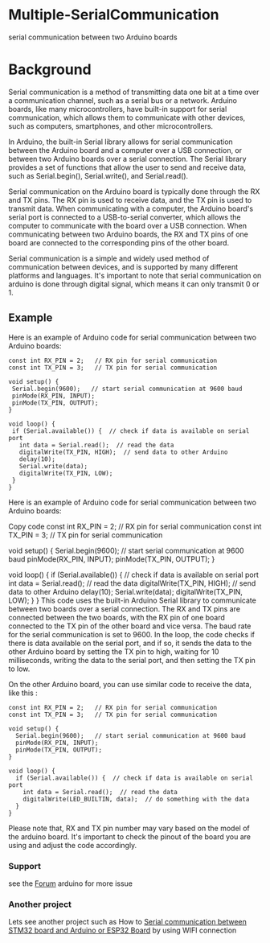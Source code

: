# Multiple-SerialCommunication
serial communication between two Arduino boards

# Background
Serial communication is a method of transmitting data one bit at a time over a communication channel, such as a serial bus or a network. Arduino boards, like many microcontrollers, have built-in support for serial communication, which allows them to communicate with other devices, such as computers, smartphones, and other microcontrollers.

In Arduino, the built-in Serial library allows for serial communication between the Arduino board and a computer over a USB connection, or between two Arduino boards over a serial connection. The Serial library provides a set of functions that allow the user to send and receive data, such as Serial.begin(), Serial.write(), and Serial.read().

Serial communication on the Arduino board is typically done through the RX and TX pins. The RX pin is used to receive data, and the TX pin is used to transmit data. When communicating with a computer, the Arduino board's serial port is connected to a USB-to-serial converter, which allows the computer to communicate with the board over a USB connection. When communicating between two Arduino boards, the RX and TX pins of one board are connected to the corresponding pins of the other board.

Serial communication is a simple and widely used method of communication between devices, and is supported by many different platforms and languages. It's important to note that serial communication on arduino is done through digital signal, which means it can only transmit 0 or 1.

## Example
Here is an example of Arduino code for serial communication between two Arduino boards:
 ```
 const int RX_PIN = 2;   // RX pin for serial communication
const int TX_PIN = 3;   // TX pin for serial communication

void setup() {
  Serial.begin(9600);   // start serial communication at 9600 baud
  pinMode(RX_PIN, INPUT);
  pinMode(TX_PIN, OUTPUT);
}

void loop() {
  if (Serial.available()) {  // check if data is available on serial port
    int data = Serial.read();  // read the data
    digitalWrite(TX_PIN, HIGH);  // send data to other Arduino
    delay(10);
    Serial.write(data);
    digitalWrite(TX_PIN, LOW);
  }
}
```

Here is an example of Arduino code for serial communication between two Arduino boards:

Copy code
const int RX_PIN = 2;   // RX pin for serial communication
const int TX_PIN = 3;   // TX pin for serial communication

void setup() {
  Serial.begin(9600);   // start serial communication at 9600 baud
  pinMode(RX_PIN, INPUT);
  pinMode(TX_PIN, OUTPUT);
}

void loop() {
  if (Serial.available()) {  // check if data is available on serial port
    int data = Serial.read();  // read the data
    digitalWrite(TX_PIN, HIGH);  // send data to other Arduino
    delay(10);
    Serial.write(data);
    digitalWrite(TX_PIN, LOW);
  }
}
This code uses the built-in Arduino Serial library to communicate between two boards over a serial connection. The RX and TX pins are connected between the two boards, with the RX pin of one board connected to the TX pin of the other board and vice versa. The baud rate for the serial communication is set to 9600. In the loop, the code checks if there is data available on the serial port, and if so, it sends the data to the other Arduino board by setting the TX pin to high, waiting for 10 milliseconds, writing the data to the serial port, and then setting the TX pin to low.

On the other Arduino board, you can use similar code to receive the data, like this :

```
const int RX_PIN = 2;   // RX pin for serial communication
const int TX_PIN = 3;   // TX pin for serial communication

void setup() {
  Serial.begin(9600);   // start serial communication at 9600 baud
  pinMode(RX_PIN, INPUT);
  pinMode(TX_PIN, OUTPUT);
}

void loop() {
  if (Serial.available()) {  // check if data is available on serial port
    int data = Serial.read();  // read the data
    digitalWrite(LED_BUILTIN, data);  // do something with the data
  }
}
```

Please note that, RX and TX pin number may vary based on the model of the arduino board. It's important to check the pinout of the board you are using and adjust the code accordingly.

### Support
see the [Forum](https://forum.arduino.cc/c/software/arduino-ide-2-0/93) arduino for more issue 

### Another project 
Lets see another project such as How to [Serial communication between STM32 board and Arduino or ESP32 Board](https://github.com/electricianinsomniac/STM32duino-Serial-Communication) by using WIFI connection 
